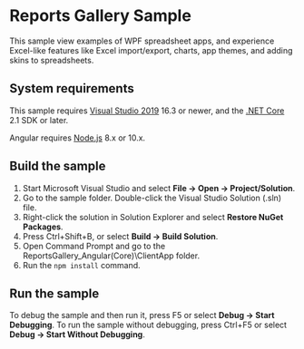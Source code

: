 # Reports Gallery Sample

This sample view examples of WPF spreadsheet apps, and experience Excel-like 
features like Excel import/export, charts, app themes, and adding skins to spreadsheets.

## System requirements

This sample requires
[Visual Studio 2019](https://visualstudio.microsoft.com/vs/) 16.3 or newer, and
the [.NET Core](https://www.microsoft.com/net/download) 2.1 SDK or later.

Angular requires [Node.js](https://nodejs.org) 8.x or 10.x.

## Build the sample

1. Start Microsoft Visual Studio and select **File → Open →
   Project/Solution**.
2. Go to the sample folder. Double-click the Visual Studio Solution (.sln) file.
3. Right-click the solution in Solution Explorer and select **Restore NuGet
   Packages**.
4. Press Ctrl+Shift+B, or select **Build → Build Solution**.
5. Open Command Prompt and go to the ReportsGallery_Angular(Core)\ClientApp folder.
6. Run the `npm install` command.

## Run the sample

To debug the sample and then run it, press F5 or select **Debug → Start
Debugging**. To run the sample without debugging, press Ctrl+F5 or select
**Debug → Start Without Debugging**.
